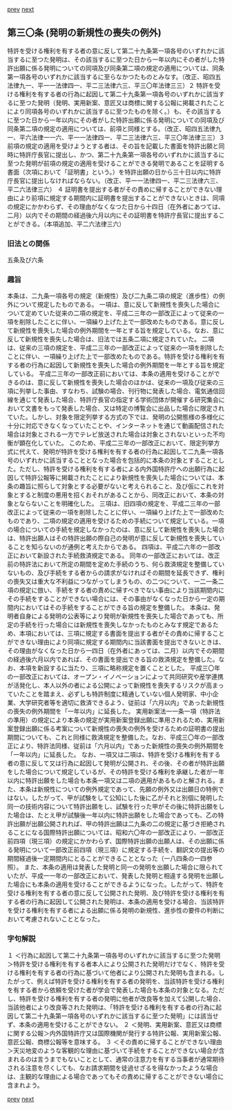 [prev](/specific/markdowns/特許法/034_Mp-Ch_2-At_29_2.md)
[next](/specific/markdowns/特許法/036_Mp-Ch_2-At_31.md)
## 第三〇条 (発明の新規性の喪失の例外)
特許を受ける権利を有する者の意に反して第二十九条第一項各号のいずれかに該当するに至つた発明は、その該当するに至つた日から一年以内にその者がした特許出願に係る発明についての同項及び同条第二項の規定の適用については、同条第一項各号のいずれかに該当するに至らなかつたものとみなす。（改正、昭四五法律九一、平一一法律四一、平二三法律六三、平三〇年法律三三）２ 特許を受ける権利を有する者の行為に起因して第二十九条第一項各号のいずれかに該当するに至つた発明（発明、実用新案、意匠又は商標に関する公報に掲載されたことにより同項各号のいずれかに該当するに至つたものを除く。）も、その該当するに至つた日から一年以内にその者がした特許出願に係る発明についての同項及び同条第二項の規定の適用については、前項と同様とする。（改正、昭四五法律九一、平六法律一一六、平一一法律四一、平二三法律六三、平三〇年法律三三）３ 前項の規定の適用を受けようとする者は、その旨を記載した書面を特許出願と同時に特許庁長官に提出し、かつ、第二十九条第一項各号のいずれかに該当するに至つた発明が前項の規定の適用を受けることができる発明であることを証明する書面（次項において「証明書」という。）を特許出願の日から三十日以内に特許庁長官に提出しなければならない。（改正、平一一法律四一、平二三法律六三、平二六法律三六）
４ 証明書を提出する者がその責めに帰することができない理由により前項に規定する期間内に証明書を提出することができないときは、同項の規定にかかわらず、その理由がなくなつた日から十四日（在外者にあつては、二月）以内でその期間の経過後六月以内にその証明書を特許庁長官に提出することができる。（本項追加、平二六法律三六）

### 旧法との関係
五条及び六条

### 趣旨
本条は、二九条一項各号の規定（新規性）及び二九条二項の規定（進歩性）の例外について規定したものである。
一項は、意に反して新規性を喪失した場合について定めていた従来の二項の規定を、平成二三年の一部改正によって従来の一項を削除したことに伴い、一項繰り上げた上で一部改めたものである。意に反して新規性を喪失した場合の例外期間を一年とする旨を規定している。なお、意に反して新規性を喪失した場合は、旧法では五条二項に規定されていた。
二項は、従来の三項の規定を、平成二三年の一部改正によって従来の一項を削除したことに伴い、一項繰り上げた上で一部改めたものである。特許を受ける権利を有する者の行為に起因して新規性を喪失した場合の例外期間を一年とする旨を規定している。
平成二三年の一部改正前においては、本条の適用を受けることができるのは、意に反して新規性を喪失した場合のほかは、従来の一項及び従来の三項に列挙した事由、すなわち、試験の場合、刊行物に発表した場合、電気通信回線を通じて発表した場合、特許庁長官の指定する学術団体が開催する研究集会において文書をもって発表した場合、又は特定の博覧会に出品した場合に限定されていた。しかし、対象を限定列挙する方式の下では、発明の公開態様の多様化に十分に対応できなくなっていたことや、インターネットを通じて動画配信された場合は対象とされる一方でテレビ放送された場合は対象とされないといった不均衡が顕在化していた。
このため、平成二三年の一部改正において、限定列挙方式に代えて、発明が特許を受ける権利を有する者の行為に起因して二九条一項各号のいずれかに該当することとなった場合を包括的に本条の対象とすることとした。ただし、特許を受ける権利を有する者による内外国特許庁への出願行為に起因して特許公報等に掲載されたことにより新規性を喪失した場合については、本条の趣旨に照らして対象とする必要がないと考えられること、及び仮にこれを対象とすると制度の悪用を招くおそれがあることから、同改正において、本条の対象とならないことを明確化した。
三項は、旧四項の規定を、平成二三年の一部改正によって従来の一項を削除したことに伴い、一項繰り上げた上で一部改めたものであり、二項の規定の適用を受けるための手続について規定している。一項の場合についての手続を規定しなかったのは、意に反して新規性を喪失した場合は、特許出願人はその特許出願の際自己の発明が意に反して新規性を喪失していることを知らないのが通例と考えたからである。
四項は、平成二六年の一部改正において新設された手続救済規定である。
同年の一部改正においては、改正前の特許法において所定の期間を定めた手続のうち、何ら救済規定を整備していないもの、及び手続をする者からの請求がなければその期間を延長できず、権利の喪失又は重大な不利益につながってしまうもの、の二つについて、一二一条二項の規定に倣い、手続をする者の責めに帰すべきでない事由により当該期間内にその手続をすることができない場合には、その事由がなくなった日から一定の期間内においてはその手続をすることができる旨の規定を整備した。
本条は、発明者自身による発明の公表等により発明が新規性を喪失した場合であっても、所定の手続を行った場合には新規性を喪失しなかったものとみなす規定であるため、本項においては、三項に規定する書面を提出する者がその責めに帰することができない理由により同項に規定する期間内に当該書面を提出できないときは、その理由がなくなった日から一四日（在外者にあっては、二月）以内でその期間の経過後六月以内であれば、その書面を提出できる旨の救済規定を整備した。なお、本項を新設するに当たり、三項に略称規定を置くこととした。
平成三〇年の一部改正においては、オープン・イノベーションによって共同研究や産学連携が活発化し、本人以外の者による公開によって新規性を喪失するリスクが高まっていたことを踏まえ、必ずしも特許制度に精通していない個人発明家、中小企業、大学研究者等を適切に救済できるよう、従前は「六月以内」であった新規性の喪失の例外期間を「一年以内」に延長した。
実用新案法一一条一項（特許法の準用）の規定により本条の規定が実用新案登録出願に準用されるため、実用新案登録出願に係る考案について新規性の喪失の例外を受けるための証明書の提出期間についても、これと同様に救済規定を整備した。なお、平成三〇年の一部改正により、特許法同様、従前は「六月以内」であった新規性の喪失の例外期間を「一年以内」に延長した。
なお、一項又は二項は、特許を受ける権利を有する者の意に反して又は行為に起因して発明が公開され、その後、その者が特許出願をした場合について規定しているが、その特許を受ける権利を承継した者が一年以内に特許出願をした場合も本条一項又は二項の適用があるものと解される。また、本条は新規性についての例外規定であって、先願の例外又は出願日の特例ではない。したがって、甲が試験をして公知にした後に乙がそれと別個に発明した同一の技術内容について特許出願をし、試験を行った甲がその後に特許出願をした場合は、たとえ甲が試験後一年以内に特許出願をした場合であっても、乙の特許出願が出願公開されれば、甲の特許出願は二九条の二の規定に基づき拒絶されることになる国際特許出願については、昭和六〇年の一部改正により、一部改正前四項（現三項）の規定にかかわらず、国際特許出願の出願人は、その出願に係る発明について一部改正前四項（現三項）に規定する手続を、翻訳文の提出等の期間経過後一定期間内にとることができることとなった（一八四条の一四参照）。
また、本条の適用は発表した発明と同一の発明を出願した場合に限られていたが、平成一一年の一部改正において、発表した発明と相違する発明を出願した場合にも本条の適用を受けることができるようになった。したがって、特許を受ける権利を有する者の意に反して公開された発明、及び特許を受ける権利を有する者の行為に起因して公開された発明は、本条の適用を受ける場合、当該特許を受ける権利を有する者による出願に係る発明の新規性、進歩性の要件の判断において考慮されないこととなった。

### 字句解説
１ ＜行為に起因して第二十九条第一項各号のいずれかに該当するに至つた発明＞特許を受ける権利を有する者本人により公開された発明だけでなく、特許を受ける権利を有する者の行為に基づいて他者により公開された発明も含まれる。したがって、例えば特許を受ける権利を有する者の発明を、当該特許を受ける権利を有する者から依頼を受けた者が学会で発表した場合も本条の対象となる。ただし、特許を受ける権利を有する者の発明に他者が改良等を加えて公開した場合、当該他者により改良等された発明は、「特許を受ける権利を有する者の行為に起因して第二十九条第一項各号のいずれかに該当するに至つた発明」には該当せず、本条の適用を受けることができない。
２ ＜発明、実用新案、意匠又は商標に関する公報＞内外国特許庁又は国際機関が発行する特許公報、実用新案公報、意匠公報、商標公報等を意味する。
３ ＜その責めに帰することができない理由＞天災地変のような客観的な理由に基づいて手続をすることができない場合が含まれるのは言うまでもないこととして、通常の注意力を有する当事者が通常期待される注意を尽くしても、なお請求期間を徒過せざるを得なかったような場合は、主観的な理由による場合であってもその責めに帰することができない場合に含まれよう。

[prev](/specific/markdowns/特許法/034_Mp-Ch_2-At_29_2.md)
[next](/specific/markdowns/特許法/036_Mp-Ch_2-At_31.md)